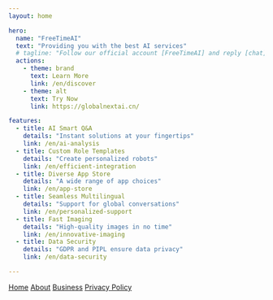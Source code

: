 ```yaml
---
layout: home

hero:
  name: "FreeTimeAI"
  text: "Providing you with the best AI services"
  # tagline: "Follow our official account [FreeTimeAI] and reply [chat] to start your journey!"
  actions:
    - theme: brand
      text: Learn More
      link: /en/discover
    - theme: alt
      text: Try Now
      link: https://globalnextai.cn/

features:
  - title: AI Smart Q&A
    details: "Instant solutions at your fingertips"
    link: /en/ai-analysis
  - title: Custom Role Templates
    details: "Create personalized robots"
    link: /en/efficient-integration
  - title: Diverse App Store
    details: "A wide range of app choices"
    link: /en/app-store
  - title: Seamless Multilingual
    details: "Support for global conversations"
    link: /en/personalized-support
  - title: Fast Imaging
    details: "High-quality images in no time"
    link: /en/innovative-imaging
  - title: Data Security
    details: "GDPR and PIPL ensure data privacy"
    link: /en/data-security

---
```


<footer>
  <div class="footer-content">
    <!-- FreeTimeAI provides you with the best services! -->
    <nav>
      <a href="/en/">Home</a>
      <a href="/en/about">About</a>
      <a href="/en/business">Business</a>
      <a href="/en/privacy-policy">Privacy Policy</a>
    </nav>
  </div>
</footer>
